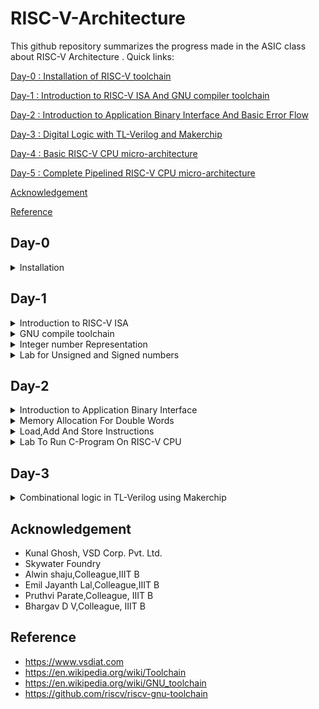 # RISC-V-Architecture

This github repository summarizes the progress made in the ASIC class about RISC-V Architecture . Quick links:

[Day-0 : Installation of RISC-V toolchain](#day-0)

[Day-1 : Introduction to RISC-V ISA And GNU compiler toolchain](#day-1)

[Day-2 : Introduction to Application Binary Interface And Basic Error Flow](#day-2)

[Day-3 : Digital Logic with TL-Verilog and Makerchip](#day-3)

[Day-4 : Basic RISC-V CPU micro-architecture](#day-4)

[Day-5 : Complete Pipelined RISC-V CPU micro-architecture](#day-5)

[Acknowledgement](#acknowledgement)

[Reference](#reference)


## Day-0

<details> 
<summary> Installation </summary>
 
**Steps to install RISC-V toolchain**

```
git clone https://github.com/kunalg123/riscv_workshop_collaterals.git
cd riscv_workshop_collaterals
chmod +x run.sh
./run.sh

```

 Once you run it you will get **make** error. ignore it  and type the following commands

 ```

cd ~/riscv_toolchain/iverilog/
git checkout --track -b v10-branch origin/v10-branch
git pull 
chmod 777 autoconf.sh 
./autoconf.sh 
./configure 
make
sudo make install

```

- To set the PATH variable in .bashrc

```
source .bashrc
gedit .bashrc
#Instead of **nsaisampath** put your **username**
export PATH="/home/nsaisampath/riscv_toolchain/riscv64-unknown-elf-gcc-8.3.0-2019.08.0-x86_64-linux-ubuntu14/bin:$PATH" #Type at last line # save and close the bashrc and type
source .bashrc

```
</details>

## Day-1

<details>
<summary> Introduction to RISC-V ISA </summary>
<br>
The **RISC-V** (pronounced "risk-five") Instruction Set Architecture (ISA) is a specification that defines the instructions and their encoding formats for processors that adhere to the RISC-V architecture. The RISC-V ISA is designed to be modular, extensible, and customizable, allowing for a wide range of implementations tailored to various application domains. The ISA is defined by a series of standard documents that describe the instructions, memory model, exception handling, and other architectural features.
</br>
<br> 
The term "ISA" stands for "Instruction Set Architecture." It refers to the set of instructions that a microprocessor or computer architecture understands and can execute. The ISA defines the machine-level programming model, including the available instructions, their encoding formats, the registers they can operate on, memory addressing modes, and how instructions interact with the hardware. In essence, the ISA serves as an interface between software and hardware, enabling software developers to write programs that can run on a specific microprocessor or computer architecture.</br>

<br>
The base RISC-V instruction set is divided into several standard "base" integer instruction set variants, labeled as RV32I, RV64I, and RV128I, depending on the word size. Here's a brief overview of the base integer instruction sets:

1. **RV32I:** This is the 32-bit base integer instruction set. It includes a set of instructions for integer arithmetic, logic operations, data movement, branching, and bit manipulation. Instructions are encoded in 32 bits.

2. **RV64I:** This is the 64-bit base integer instruction set. It is an extension of RV32I, offering the same set of instructions but designed for a 64-bit word size.

3. **RV128I:** This is the 128-bit base integer instruction set, extending the capabilities of RV64I to a 128-bit word size.

In addition to the base integer instruction sets, RISC-V also supports various extension modules that can be added to the base instruction set to enhance the processor's capabilities. Some of the common extension modules include:

- **M:** Integer multiplication and division instructions.
- **A:** Atomic memory access instructions for multi-threaded and multi-processor systems.
- **F:** Single-precision floating-point arithmetic instructions.
- **D:** Double-precision floating-point arithmetic instructions.
- **C:** Compressed instructions for reduced code size.
- **V:** Vector processing instructions for SIMD operations.
- **B:** Bit manipulation instructions.

These extension modules can be mixed and matched based on the requirements of the target application, allowing for customization and specialization of the processor architecture.

RISC-V also defines different privilege levels (User, Supervisor, Machine) that dictate the level of access to resources and control over the system. This hierarchy of privilege levels is designed to support various software layers, from application code to operating systems.

The RISC-V ISA specification documents provide detailed information about each instruction, its encoding, its behavior, and its interaction with other instructions and architectural features. The open and modular nature of the RISC-V ISA has led to its widespread adoption in various industries, from embedded systems to high-performance computing.<br>

Each base integer set is characterized by the width of the register (XLEN) and size of the user address space. The most important advantage of RISC-V is that it is an open standard instruction which is easily available for academics and commercial purposes free of cost.

The detail of the RISC-V instructions set manual can be found [here](https://riscv.org/wp-content/uploads/2017/05/riscv-spec-v2.2.pdf).

</details>

<details>
 
  <summary> GNU compile toolchain</summary>
<br>
  The GNU compile toolchain is a set of programming tools in LINUX system that can be use for compiling a code to generate certain executable program, library and debugger and whose detail can be found in references. RISC-V is one such toolchain which supports C and C++ cross compiler. It supports two build modes: a generic ELF/Newlib toolchain and a more sophisticated Linux-ELF/glibc toolchain and the github link for the same can be found in references. 

1. Compiler and linker which transform the source code into an executable program.
2. Libraries which provide interfaces to the operating system.
3. Debugger which is used to test and debug created program.
4. the output of the compiler completely depends on the hardware.
   

To start off a c program to compile sum from 1 to n was written whose  codes given below as [sum1ton.c]

```

#include<stdio.h>
int main()
{
   int i,sum=0,n=100;
   
   for(i=1;i<=n;i++)
      {
        sum=sum+i;
       }
   printf(" sum of numbers from 1 to n is %d, n is %d \n",sum,n);
}

```

In case RISC-V GNU toolchain the follwing commands are executed

**To use the RISC-V gcc compiler or simulator**

    `riscv64-unknown-elf-gcc <compiler option -O1 ; Ofast> -mabi=lp64  -march=rv64i  -o <object filename.o> <Cfilename.c>`

   Here -01 gives 15 instructions set while -0fast gives us 12 instructions set
    
**To list the details of a file**
  
  ```
ls -ltr <filename.o>

```

![Screenshot from 2023-08-19 18-48-08](https://github.com/NSampathIIITB/Introduction-to-RISC-V-Architecture/assets/141038460/7b175af7-6dc7-49c1-91cb-69ae9cd20e04)

**To disassemble the object file**

```

riscv64-unknown-elf-objdump  -d  <object filename.o> (or)
riscv64-unknown-elf-objdump  -d <object filename.o> | less

```
![Screenshot from 2023-08-19 18-54-04](https://github.com/NSampathIIITB/Introduction-to-RISC-V-Architecture/assets/141038460/eb9e760c-a32d-42e0-8518-9d16072517c2)

```
/main
n

```
This code helps in seeing the **main** in exe file:

![Screenshot from 2023-08-19 18-55-53](https://github.com/NSampathIIITB/Introduction-to-RISC-V-Architecture/assets/141038460/8e32ec57-7ee8-436c-b77e-751bcb27597e)

here we can check the instruction set is 15 by subtracting  10214-101ac = 58\4=15 instruction sets 

**To compile:**

```
spike pk <object filename.o>
```
![Screenshot from 2023-08-19 19-00-06](https://github.com/NSampathIIITB/Introduction-to-RISC-V-Architecture/assets/141038460/cfae0116-8a0b-4f72-b47a-b8fc49d2d100)

**To debug using spike:**

```
spike -d pk <object filename.o>
```
![Screenshot from 2023-08-19 19-04-03](https://github.com/NSampathIIITB/Introduction-to-RISC-V-Architecture/assets/141038460/b363049a-362c-460e-9019-98eca71c5c64)

After running the above code line a number of things can be done as demonstrated in the image below. The code can be manually debugged, part of it can be run and contents of registers can be checked.

we can use these commands in spike while debugging
```
(spike): until pc 0 <desired address>  //To move the pc to desired address
(spike): reg 0 a0                      //To found the contents in a0
(spike): click enter                   //To run the next instruction
(spike): q                             //To exit spike

````
![Screenshot from 2023-08-19 19-14-55](https://github.com/NSampathIIITB/Introduction-to-RISC-V-Architecture/assets/141038460/57b9edb6-e6ea-4049-94c9-5169ff2d907c)

  </details>
<details>
 <summary> Integer number Representation </summary>
 <br>
 The RISC-V architecture defines several different data types and number systems to represent and manipulate data. Here, I'll explain the basic number systems used in RISC-V:

- **Binary Number System**: RISC-V, like most digital systems, primarily operates on binary data. In the binary number system, numbers are represented using only two symbols: 0 and 1. Each digit in a binary number represents a power of 2. For example, the binary number "1101" represents (1 * 2^3) + (1 * 2^2) + (0 * 2^1) + (1 * 2^0) = 13 in decimal.
- **Integer Representation**: RISC-V supports different integer data types with varying sizes. The most common are 32-bit and 64-bit integers, denoted as "RV32" and "RV64" respectively. Integers are typically represented in two's complement form, which allows both positive and negative values to be stored and manipulated using the same hardware.
- **Floating-Point Representation**: RISC-V also supports floating-point operations for real numbers. Floating-point numbers are represented using a sign bit, an exponent, and a fraction (also known as mantissa). RISC-V defines different formats for floating-point numbers, including the IEEE 754 standard formats (single precision, double precision, etc.). These formats allow a wide range of values to be represented with varying levels of precision.
- **Hexadecimal Notation**: While binary is the fundamental representation in RISC-V, hexadecimal (base-16) notation is often used to represent binary numbers in a more human-readable form. Each hexadecimal digit represents four bits. For example, the binary number "11011010" can be represented as "DA" in hexadecimal.
- **Memory Addressing**: RISC-V CPUs use memory addresses to access data stored in memory. Memory addresses are typically represented in hexadecimal form. The exact memory addressing scheme depends on the specific RISC-V implementation and the memory model being used.
Overall, the RISC-V architecture provides a flexible framework for representing and manipulating different types of numbers, allowing software developers and hardware designers to efficiently perform arithmetic and logical operations on various data types within the context of RISC-V-based systems.

In computer architecture, the terms "bit," "byte," "word," and "double word" refer to different units of data storage and manipulation. These terms are used to describe the size of data that a computer's memory and processing units can handle. The specific sizes of these units can vary based on the architecture and implementation, but I'll provide you with some common interpretations:

- **Bit**: A bit is the smallest unit of data in computing. It can represent one of two values: 0 or 1. Bits are the building blocks of all digital information and are used to represent various types of data and instructions in a computer's memory and processing units.
- **Byte**: A byte is a group of 8 bits. It is the basic addressable unit of memory storage in most computer architectures. Bytes are commonly used to represent characters, numbers, and other small data elements. For example, the ASCII code for the letter 'A' is 65, which can be represented as a byte with the binary value 01000001.
- **Word**: The term "word" refers to the natural data size that a computer's central processing unit (CPU) can process in a single operation. The size of a word can vary between different computer architectures. In the context of x86 and x86-64 architectures, a word is typically 16 bits, while in other architectures like RISC-V, a word can be 32 bits or 64 bits. The size of a word determines the maximum amount of data that the CPU can manipulate at once, which can impact the efficiency of data processing.
- **Double Word (Dword)**: The term "double word" (often abbreviated as "dword") is used to describe a data unit that is twice the size of a standard word. In x86 and x86-64 architectures, a double word is 32 bits, while in some other architectures, it can refer to a 64-bit value. The term "dword" is often used in the x86 family of processors to describe a 32-bit data value.
It's important to note that the exact sizes of these units can vary based on the computer architecture and implementation.

**64-bit Unsigned Numbers:**

A 64-bit unsigned number, often referred to as a "64-bit unsigned integer," is a data type commonly used in computer programming and digital systems. It represents a non-negative whole number within the range of 0 to 18,446,744,073,709,551,615 i.e 0 to 2^64-1.

Here's a breakdown of its properties:

- **Bit Length**: A 64-bit number consists of 64 binary digits (bits), which can be either 0 or 1.

- **Range**: As mentioned earlier, the range of values a 64-bit unsigned number can represent is from 0 to 18,446,744,073,709,551,615. This is because you have 2^64 possible combinations of bits, starting from all bits being 0 (representing 0) to all bits being 1 (representing 2^64 - 1).

- **Memory**: In memory, a 64-bit unsigned number occupies exactly 8 bytes (64 bits / 8 bits per byte), which is 64 / 8 = 8 bytes.

- **Data Representation**: These numbers are often represented in various numeral systems, including binary, decimal, hexadecimal, and octal. In binary, a 64-bit unsigned number is represented using 64 binary digits (0s and 1s), in decimal using regular base-10 numerals, in hexadecimal using base-16 digits (0-9, A-F), and in octal using base-8 digits (0-7).

- **Usage**: 64-bit unsigned numbers are commonly used in various applications such as computer programming, data storage, cryptography, and more. They provide a large range of values while avoiding the complications associated with signed numbers, which have both positive and negative values.

Here's an example representation of the maximum 64-bit unsigned number in various numeral systems:
```
- Binary: 1111111111111111111111111111111111111111111111111111111111111111
- Decimal: 18,446,744,073,709,551,615
- Hexadecimal: FFFFFFFF FFFFFFFF
- Octal: 1777777777777777777777
```
Keep in mind that when working with these numbers in programming languages, you might encounter specific syntax or functions to handle them appropriately. Different programming languages might have different ways of representing and manipulating 64-bit unsigned numbers.

**64-bit Signed Numbers:**

A 64-bit signed number is a data type used to represent both positive and negative whole numbers within a range using 64 binary digits (bits). The most common representation used for signed numbers is the two's complement representation. Here are the key characteristics of 64-bit signed numbers:

- **Bit Length**: A 64-bit signed number consists of 64 binary digits (bits), which can be either 0 or 1.

- **Range**: In the two's complement representation, a 64-bit signed number can represent values from -9,223,372,036,854,775,808 to 9,223,372,036,854,775,807 i.e -2^63 to 2^63-1 . The range covers both negative and positive values.

- **Memory**: In memory, a 64-bit signed number occupies exactly 8 bytes (64 bits / 8 bits per byte).

- **Representation**: In the two's complement representation, the most significant bit (MSB), which is the leftmost bit, represents the sign of the number. If the MSB is 0, the number is positive. If the MSB is 1, the number is negative. The remaining bits represent the magnitude of the number in binary form.

- **Usage**: 64-bit signed numbers are used in various applications, including computer programming, data storage, scientific computations, and more. They provide a wide range of values that can be used for many different purposes.

Here's an example representation of the maximum and minimum 64-bit signed numbers in binary:

- Maximum (positive): 0111111111111111111111111111111111111111111111111111111111111111
- Minimum (negative): 1000000000000000000000000000000000000000000000000000000000000000

Keep in mind that when working with these numbers in programming languages, you might encounter specific syntax or functions to handle them appropriately. Different programming languages might have different ways of representing and manipulating 64-bit signed numbers.

![Screenshot from 2023-08-19 10-48-29](https://github.com/NSampathIIITB/Introduction-to-RISC-V-Architecture/assets/141038460/c227568f-07db-47b9-8b79-e6bf1e54a2bc)

 
</details>  





<details>
<summary> Lab for Unsigned and Signed numbers </summary>
 
**Code for unsignedHighest:**

```
#include <stdio.h>
#include <math.h>
int main() {
unsigned long long int max = (unsigned long long int) (pow(2,64) -1);
printf("highest number represented by unsigned long long int is %llu\n", max);
return 0;
}

```

![Screenshot from 2023-08-19 21-36-18](https://github.com/NSampathIIITB/Introduction-to-RISC-V-Architecture/assets/141038460/a5193fca-218e-4cca-9da2-7c5c9156b088)


This show the Highest value for Unsigned Numbers
if we change the code to get the lowest value for Unsigned Number by changing **(pow(2,64) -1) to( pow(2,10)*-1)**;

![Screenshot from 2023-08-19 21-40-00](https://github.com/NSampathIIITB/Introduction-to-RISC-V-Architecture/assets/141038460/c535e1be-0b3d-43c6-9067-e1f1ea7577c1)

**Code for signed Numbers:**

```
#include <stdio.h>
#include <math.h>
int main(){
long long int max = (long long int) (pow(2,10) * -1);
printf("highest number represented by long long int is %lld\n", max);
return 0;
}

```

![Screenshot from 2023-08-19 21-43-09](https://github.com/NSampathIIITB/Introduction-to-RISC-V-Architecture/assets/141038460/7bc371e9-c9fd-4c67-af16-88fcacabd2f6)


**Example-1**

code:

```
#include <stdio.h>
#include <math.h>
int main() {
long long int max = (int) (pow(2,63) -1);
long long int min = (int) (pow(2,63) * -1);
printf("highest number represented by long long int is %lld\n", max);
printf("lowest number represented by long long int is %lld\n", min);
return 0;

```
![Screenshot from 2023-08-19 11-35-52](https://github.com/NSampathIIITB/Introduction-to-RISC-V-Architecture/assets/141038460/f79a69eb-6ee1-4aa9-b53c-b5360032453b)

Here in this code we have to change :

```
long long int max = (long long int) (pow(2,63) -1);
long long int min = (long long int) (pow(2,63) * -1);

```
so corrected output :

![Screenshot from 2023-08-19 21-43-09](https://github.com/NSampathIIITB/Introduction-to-RISC-V-Architecture/assets/141038460/7bc371e9-c9fd-4c67-af16-88fcacabd2f6)

Table : 

![Screenshot from 2023-08-19 11-37-23](https://github.com/NSampathIIITB/Introduction-to-RISC-V-Architecture/assets/141038460/9b4bbf62-7aba-4463-b56b-2579328f9555)

**LAB WORK**

**1.For the C program used in labs, use a value of n=9, compile and simulate using gcc compiler. What is the output you get?**

![Screenshot from 2023-08-19 21-58-10](https://github.com/NSampathIIITB/Introduction-to-RISC-V-Architecture/assets/141038460/19830ea5-a6ac-451c-b380-f569c63944df)

**2.As shown in labs, compile the C program (n=9) using riscv-gcc compiler with O1 switch and look at assembly code using riscv-objdmp. What is the memory location of "printf" subroutine ?**

![Screenshot from 2023-08-19 22-00-07](https://github.com/NSampathIIITB/Introduction-to-RISC-V-Architecture/assets/141038460/e43843b7-faef-45f1-81d8-0c6d43358154)

**3.How many instructions are used in "printf" subroutine for C program (n=9) compiled with riscv-gcc and O1 switch?**

![Screenshot from 2023-08-19 22-04-52](https://github.com/NSampathIIITB/Introduction-to-RISC-V-Architecture/assets/141038460/100df588-3067-43da-a010-92ee03359ee2)

**4.As shown in labs, compile the C program (n=9) using riscv-gcc compiler with Ofast switch and look at assembly code using riscv-objdmp. How many instructions are used by "main" program ?**

![Screenshot from 2023-08-19 22-08-46](https://github.com/NSampathIIITB/Introduction-to-RISC-V-Architecture/assets/141038460/1e05dc3e-8534-4f8f-8c93-3a64dded24b2)

**5.Debug C program (n=9) with spike and run until PC is 100b0. What are the contents of register a0?**

![Screenshot from 2023-08-19 22-11-33](https://github.com/NSampathIIITB/Introduction-to-RISC-V-Architecture/assets/141038460/8b7af8b1-5f47-460f-9274-7bf5d6cb34e7)

**6.Debug C program (n=9) with spike and run until PC is 100b0. What are the contents of register sp?**

![Screenshot from 2023-08-19 22-12-14](https://github.com/NSampathIIITB/Introduction-to-RISC-V-Architecture/assets/141038460/dfcb40fd-3da7-4748-86c7-ce06e9e12fe6)

**7.Debug C program (n=9) with spike and run until PC is 100c4. What are the contents of register a0?**

![Screenshot from 2023-08-19 22-13-19](https://github.com/NSampathIIITB/Introduction-to-RISC-V-Architecture/assets/141038460/0d489afd-f7a6-446b-ac59-c2f22bc66469)

**8.Debug C program (n=9) with spike and run until PC is 100dc. What is the output on shell?**

![Screenshot from 2023-08-19 22-14-42](https://github.com/NSampathIIITB/Introduction-to-RISC-V-Architecture/assets/141038460/9f16b60e-137e-4871-a137-182bc66f9360)
 
</details>

## Day-2
<details>
 <summary> Introduction to Application Binary Interface  </summary>
<br>
 The application program can directly access the registers of the RISC V architecture using something known as system calls. The ABI (also known as system call interface enables the application to access the hardware resources via registers.
  
 In RISC V architecture, the width of the register is defined as XLEN. For RV64 and RV32, the widths are 64 bits and 32 bits, respectively.
  
 RISC V belongs to the little endian memory addressing system, which means that the least significant byte of a word is stored in the smallest memory address.

An Application Binary Interface is a set of rules enforced by the operating system on a specific architecture. So, Linker converts relocatable machine code to absolute machine code via ABI interface specific to the architecture of machine.

Just like how application program interface (API) is used by application programs to access the standard libraries, an application binary interface or system  call interface is utilised to access hardware resources . The ISA is inherently divided into two parts: *User & System ISA* and *User ISA*  the latter is available to the user directly by system calls. 
  
Now, how does the ABI access the hardware resources? 
- It uses different registers(32 in number) which are each of width `XLEN = 32 bit` for RV32 (~`XLEN = 64 for RV64`) . On a higher level of abstraction these registers are accessed by their respective ABI names.
  
  For base integer instructions there are broadly 3 types of of such registers:
  - I-type : For instructions having immediate values as operands.
  - R-type : For instructions having only registers as operands.
  - S-type : For instructions used for storing operations.

So, it is system call interface used by the application program to access the registers specific to architecture. Overhere the architecture is RISC-V, so to access 32 registers of RISC-V below is the table which shows the calling convention (ABI name) given to registers for the application programmer to use.

**ABI Block diagram**

![Screenshot from 2023-08-19 12-06-09](https://github.com/NSampathIIITB/Introduction-to-RISC-V-Architecture/assets/141038460/53b14fd9-f91a-4af3-9934-9460afd3b43b)


</details>
<details>
 <summary> Memory Allocation For Double Words </summary>
<br>
 There are two different ways to load the data into the registers
 1. The 64 bit data can be loaded directly into the registers.
 2.they can be loaded into the registers via memory.
 
 **Example of how memory is allocated for double words**

![Screenshot from 2023-08-19 22-44-16](https://github.com/NSampathIIITB/Introduction-to-RISC-V-Architecture/assets/141038460/9d8d1747-3437-4324-935a-15d5cec12f90)

![Screenshot from 2023-08-19 22-44-26](https://github.com/NSampathIIITB/Introduction-to-RISC-V-Architecture/assets/141038460/341eca63-6388-43a7-85ac-808152e093b5)
In the above image the most significant byte sits in top of memory  so it is a **little endian addressing system**
.
![Screenshot from 2023-08-19 12-18-03](https://github.com/NSampathIIITB/Introduction-to-RISC-V-Architecture/assets/141038460/238899ab-17ed-4aab-9903-33d49ace566a)

![Screenshot from 2023-08-19 12-22-31](https://github.com/NSampathIIITB/Introduction-to-RISC-V-Architecture/assets/141038460/8d856ddc-bc77-45ca-83e1-b76f80209a3d)
![Screenshot from 2023-08-19 12-22-54](https://github.com/NSampathIIITB/Introduction-to-RISC-V-Architecture/assets/141038460/367b87b2-441e-4781-9941-6f655e89e7f4)

![Screenshot from 2023-08-19 12-23-41](https://github.com/NSampathIIITB/Introduction-to-RISC-V-Architecture/assets/141038460/09011b91-4124-4916-bc86-7c823834d200)
 **m[16]-Least significant byte**  **m[23]-most significant byte**
 
</details>

 
<details>

<summary> Load,Add And Store Instructions </summary>

	ld x8,16(x23)
 
 here **ld** is for load doubleword,x8 shows destination register (rd),16 is offset,x23 is source register(rs) . This is I type Instructions  :

<img width="1033" alt="Screenshot 2023-08-19 at 11 24 09 AM" src="https://github.com/alwinshaju08/RISCV/assets/69166205/d9f8e2ce-f424-47dc-934f-b00ef5d9de4a">

	add x8,x29,x8
 
 here **add** is function,x8 is destination register (rd),x29 & x8 is source registers (rs1),(rs2) respectively. This is R type Instructions  :

 ![Screenshot 2023-08-19 at 11 24 19 AM](https://github.com/alwinshaju08/RISCV/assets/69166205/32aeb799-fa17-4dc2-9186-7b142f341f10)

 	sd x8,8(x23)
  
  here **sd** is store doubleword,x8 is data registers(rs2),8 tell offset(immediate) ,x23 is source register(rs1). This is S type Instructions  :

  ![Screenshot 2023-08-19 at 11 31 29 AM](https://github.com/alwinshaju08/RISCV/assets/69166205/b20b0475-88b1-45e1-88cd-84e19cbec61a)

Here in each Instructions set we can see register are of 5 bits so total number of register = 2^5 = 32 registers


**LAB-WORKS**

**1.Modify 1to9_custom.c and load.S as shown in video. What is the output of simulation with -Ofast ?**

![Screenshot from 2023-08-19 23-05-37](https://github.com/NSampathIIITB/Introduction-to-RISC-V-Architecture/assets/141038460/fc93b7ea-e54d-44c3-b921-9f90c7c73224)

**2.What is the memory location of load subroutine?**

![Screenshot from 2023-08-19 23-06-17](https://github.com/NSampathIIITB/Introduction-to-RISC-V-Architecture/assets/141038460/7421dc76-d46b-4e56-afb1-4d889053a2f9)

**3.What is the memory location of loop subroutine?**

![Screenshot from 2023-08-19 23-06-51](https://github.com/NSampathIIITB/Introduction-to-RISC-V-Architecture/assets/141038460/1eb91abf-8f0d-418a-b805-9dd98874c3af)

**4.Open spike debugger and run 1to9_custom.o until PC is 100b0.What is the value of a0 and a1 registers?**

![Screenshot from 2023-08-19 23-08-24](https://github.com/NSampathIIITB/Introduction-to-RISC-V-Architecture/assets/141038460/0f5f74b8-5240-48a8-90cd-1d83163782bc)

**5.Open spike debugger and run 1to9_custom.o until PC is 100bc.What is the value of a0 and a1 registers?**

![Screenshot from 2023-08-19 23-09-02](https://github.com/NSampathIIITB/Introduction-to-RISC-V-Architecture/assets/141038460/bf45181a-0ed7-4c50-a342-393d4f341f98)

 </details> 
<details>
 <summary> Lab To Run C-Program On RISC-V CPU </summary>
 
![Screenshot from 2023-08-19 23-16-19](https://github.com/NSampathIIITB/Introduction-to-RISC-V-Architecture/assets/141038460/5440501b-f84d-4d58-ac0d-d00a25f8ae9c) 
 
Here we have RISCV cpu program code through which we send the HEX format file of c program to show output the output of the given code 

```
chmod 777 rv32im.sh
./rv32im.sh 

```
![Screenshot from 2023-08-19 23-48-34](https://github.com/NSampathIIITB/Introduction-to-RISC-V-Architecture/assets/141038460/e92eb7e2-2620-475d-826c-a30d8bd039eb)

Input hex file to sent through verilog code:

**firmware.hex:**

![Screenshot from 2023-08-19 23-49-57](https://github.com/NSampathIIITB/Introduction-to-RISC-V-Architecture/assets/141038460/99f4330d-fb66-4cd7-a37e-8eecaa1aff68)

**firmware32.hex:**

![Screenshot from 2023-08-19 23-51-00](https://github.com/NSampathIIITB/Introduction-to-RISC-V-Architecture/assets/141038460/7b847007-ace5-4dec-8aab-898b1611800b)



**LABWORKS**

**1.What is the value of mabi and march in rv32im.sh script for 1to9_custom.c riscv gcc command?**

![Screenshot from 2023-08-20 10-07-51](https://github.com/NSampathIIITB/Introduction-to-RISC-V-Architecture/assets/141038460/b327d85a-9e0f-4b38-b717-bd630557e57e)

</details>

## Day-3
<details>
 <summary> Combinational logic in TL-Verilog using Makerchip </summary>
<br>
	
**Introduction to logic gates:**

Logic gates are fundamental building blocks in digital electronics and computer science that perform logical operations on binary signals, which are represented as 0s and 1s. These gates form the foundation of digital circuits, enabling the creation of complex computational systems. Logic gates manipulate binary input signals to produce binary output signals based on specific logical rules.

There are several types of logic gates, each with its own unique behavior. Here is a list of some common types of logic gates:

![image](https://github.com/NSampathIIITB/Introduction-to-RISC-V-Architecture/assets/141038460/ea8bdf89-9962-462a-886f-5b59ea624692)</br>

These logic gates serve as the building blocks for creating more complex digital circuits and systems, including arithmetic and memory circuits, processors, and more. They form the foundation of digital computation and are essential in modern technology and electronics.

The basic boolean operators are listed below.

![image](https://github.com/NSampathIIITB/Introduction-to-RISC-V-Architecture/assets/141038460/5386590e-01af-48f1-927d-70865af9f794)

**Basic Mux Implementation:**

![Screenshot from 2023-08-20 10-35-51](https://github.com/NSampathIIITB/Introduction-to-RISC-V-Architecture/assets/141038460/03ec5fce-f27b-4cdb-a4ab-8ca8ba32a18c)</br>

In verilog we  basically use the **ternary operator** to express the functinality of a **Mux**.

```
assign s0? i0:i1; // this  is for a 2x1 Mux

```
**Introduction To Makerchip :**

[Makerchip](https://makerchip.com/) is an online platform that provides an integrated development environment (IDE) for digital design and verification using 
SystemVerilog and TL  Verilog. It allows engineers, students, and enthusiasts to design and simulate digital circuits, develop RTL (Register Transfer Level) 
code, and explore hardware design concepts without requiring the local installation of tools.<br />

To Familiarize oneself with the IDE there are tutorials on the platform where we can experiment.<br />

**TL-Verilog** was used as the HDL of choice for this project. Projects on Makerchip can be completely designed using TL-Verilog. Transaction Level - Verilog standard is an extension of Verilog which has various advantages like simpler syntax, shorter codes and easy pipelining. You can learn more about TL-Verilog [here](http://tl-x.org/).

Timing abstract can be done in TL-Verilog. This model is specified for pipelines where the sequential elements are generated by tools from the pipelined specification. This allows for easy retiming without the risk of introduction of any functional bugs. More information on timing abstract in TL-Verilog can be found in the IEEE paper ["Timing-Abstract Circuit Design in Transaction-Level Verilog" by Steven Hoover](https://ieeexplore.ieee.org/document/8119264).







 
 
 
</details>





## Acknowledgement
- Kunal Ghosh, VSD Corp. Pvt. Ltd.
- Skywater Foundry
- Alwin shaju,Colleague,IIIT B
- Emil Jayanth Lal,Colleague,IIIT B
- Pruthvi Parate,Colleague, IIIT B
- Bhargav D V,Colleague, IIIT B


## Reference
- https://www.vsdiat.com
- https://en.wikipedia.org/wiki/Toolchain
- https://en.wikipedia.org/wiki/GNU_toolchain
- https://github.com/riscv/riscv-gnu-toolchain

